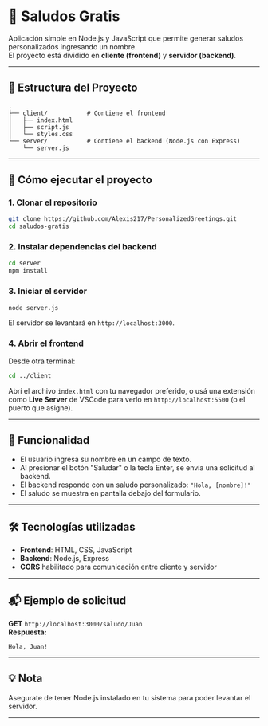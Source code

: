 # 🎉 Saludos Gratis

Aplicación simple en Node.js y JavaScript que permite generar saludos personalizados ingresando un nombre.  
El proyecto está dividido en **cliente (frontend)** y **servidor (backend)**.

---

## 📁 Estructura del Proyecto

```
.
├── client/           # Contiene el frontend
│   ├── index.html
│   ├── script.js
│   └── styles.css
└── server/           # Contiene el backend (Node.js con Express)
    └── server.js
```

---

## 🚀 Cómo ejecutar el proyecto

### 1. Clonar el repositorio

```bash
git clone https://github.com/Alexis217/PersonalizedGreetings.git
cd saludos-gratis
```

### 2. Instalar dependencias del backend

```bash
cd server
npm install
```

### 3. Iniciar el servidor

```bash
node server.js
```

El servidor se levantará en `http://localhost:3000`.

### 4. Abrir el frontend

Desde otra terminal:

```bash
cd ../client
```

Abrí el archivo `index.html` con tu navegador preferido, o usá una extensión como **Live Server** de VSCode para verlo en `http://localhost:5500` (o el puerto que asigne).

---

## 🔧 Funcionalidad

- El usuario ingresa su nombre en un campo de texto.
- Al presionar el botón "Saludar" o la tecla Enter, se envía una solicitud al backend.
- El backend responde con un saludo personalizado: `"Hola, [nombre]!"`
- El saludo se muestra en pantalla debajo del formulario.

---

## 🛠️ Tecnologías utilizadas

- **Frontend**: HTML, CSS, JavaScript
- **Backend**: Node.js, Express
- **CORS** habilitado para comunicación entre cliente y servidor

---

## 📬 Ejemplo de solicitud

**GET** `http://localhost:3000/saludo/Juan`  
**Respuesta:**

```
Hola, Juan!
```

---

## 💡 Nota

Asegurate de tener Node.js instalado en tu sistema para poder levantar el servidor.

---
